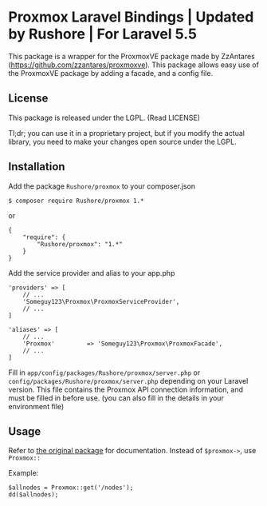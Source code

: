 Proxmox Laravel Bindings | Updated by Rushore | For Laravel 5.5
=======

This package is a wrapper for the ProxmoxVE package made by
ZzAntares (https://github.com/zzantares/proxmoxve). This package
allows easy use of the ProxmoxVE package by adding a
facade, and a config file.

License
------
This package is released under the LGPL. (Read LICENSE)

Tl;dr; you can use it in a proprietary project, but if you modify the actual
library, you need to make your changes open source under the LGPL.

Installation
-----
Add the package `Rushore/proxmox` to your composer.json

    $ composer require Rushore/proxmox 1.*

or

    {
        "require": {
            "Rushore/proxmox": "1.*"
        }
    }

Add the service provider and alias to your app.php

    'providers' => [
        // ...
        'Someguy123\Proxmox\ProxmoxServiceProvider',
        // ...
    ]

    'aliases' => [
        // ...
        'Proxmox'         => 'Someguy123\Proxmox\ProxmoxFacade',
        // ...
    ]

Fill in `app/config/packages/Rushore/proxmox/server.php`
or `config/packages/Rushore/proxmox/server.php` depending on your Laravel
version. This file contains the Proxmox API connection information, and must
be filled in before use. (you can also fill in the details in your environment
file)


Usage
-----

Refer to [the original package](https://github.com/zzantares/proxmoxve) for
documentation. Instead of `$proxmox->`, use `Proxmox::`

Example:

    $allnodes = Proxmox::get('/nodes');
    dd($allnodes);
